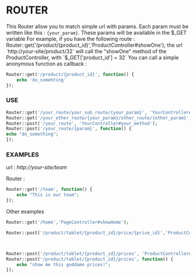 # ROUTER

This Router allow you to match simple url with params.
Each param must be written like this : `{your_param}`. These params will be available in the $_GET variable
For example, if you have the following route : Router::get('/product/{product_id}','ProductController#showOne');
the url `http://your-site/product/32` will call the "showOne" method of the ProductController, with `$_GET['product_id'] = 32`
You can call a simple anonymous function as callback : 
```php
Router::get('/product/{product_id}', function() { 
	echo 'do_somehting'
});
```

### USE
```php 
Router::get('/your_route/your_sub_route/{your_param}', 'YourController#Method');
Router::get('/your_other_route/{your_param}/other_route/{other_param}', 'YourController#Method');
Router::post('/your_route', 'YourController#your_method');
Router::post('/your_route/{param}', function() {
echo "do_something";
});
```
### EXAMPLES

url : *http://your-site/team*

Router :
```php
Router::get('/team', function() {
	echo "This is our team";
});
```

Other examples
```php
Router::get('/home','PageController#showHome');

Router::post('/product/tablet/{product_id}/price/{price_id}','ProductController#showOnePrice');



Router::post('/product/tablet/{product_id}/prices', 'ProductController#showPrices');
Router::post('/product/tablet/{product_id}/prices', function() {
	echo "show me this goddamn prices!";
});
```